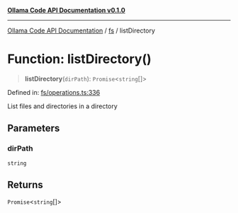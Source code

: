 [**Ollama Code API Documentation v0.1.0**](../../README.md)

***

[Ollama Code API Documentation](../../modules.md) / [fs](../README.md) / listDirectory

# Function: listDirectory()

> **listDirectory**(`dirPath`): `Promise`\<`string`[]\>

Defined in: [fs/operations.ts:336](https://github.com/erichchampion/ollama-code/blob/d3714fddada0e31a207f4ac11b8476937193173b/ollama-code/src/fs/operations.ts#L336)

List files and directories in a directory

## Parameters

### dirPath

`string`

## Returns

`Promise`\<`string`[]\>

